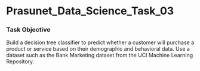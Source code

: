 # Prasunet_Data_Science_Task_03

### Task Objective 

Build a decision tree classifier to predict whether a customer will purchase a product or service based on their demographic and behavioral data. Use a dataset such as the Bank Marketing dataset from the UCI Machine Learning Repository.
